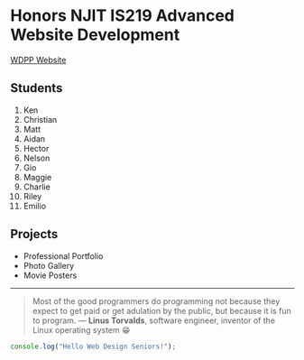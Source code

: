 # Honors NJIT IS219 Advanced Website Development
[WDPP Website](https://frhsdwebdesign.com/)
## **Students**
1. Ken
2. Christian
3. Matt
4. Aidan
5. Hector
6. Nelson
7. Gio
8. Maggie
9. Charlie
10. Riley
11. Emilio
## **Projects**
- Professional Portfolio
- Photo Gallery
- Movie Posters
- --
>Most of the good programmers do programming not because they expect to get paid or get adulation by the
public, but because it is fun to program.
— **Linus Torvalds**, software engineer, inventor of the Linux operating system 😁

```javascript
console.log("Hello Web Design Seniors!");
